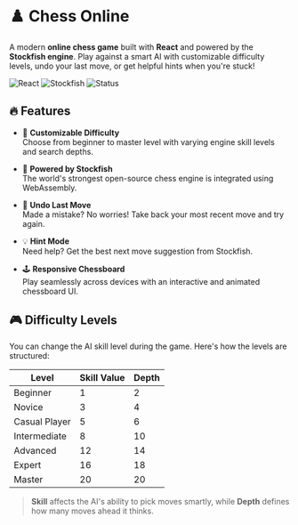 # ♟️ Chess Online

A modern **online chess game** built with **React** and powered by the **Stockfish engine**. Play against a smart AI with customizable difficulty levels, undo your last move, or get helpful hints when you're stuck!

![React](https://img.shields.io/badge/React-18+-blue?logo=react)
![Stockfish](https://img.shields.io/badge/Engine-Stockfish-brightgreen?logo=chess)
![Status](https://img.shields.io/badge/Status-Active-success)

## 🔥 Features

- 🎯 **Customizable Difficulty**  
  Choose from beginner to master level with varying engine skill levels and search depths.

- 🧠 **Powered by Stockfish**  
  The world's strongest open-source chess engine is integrated using WebAssembly.

- 🔁 **Undo Last Move**  
  Made a mistake? No worries! Take back your most recent move and try again.

- 💡 **Hint Mode**  
  Need help? Get the best next move suggestion from Stockfish.

- 🕹️ **Responsive Chessboard**  
  Play seamlessly across devices with an interactive and animated chessboard UI.

## 🎮 Difficulty Levels

You can change the AI skill level during the game. Here's how the levels are structured:

| Level            | Skill Value | Depth |
|------------------|-------------|-------|
| Beginner         | 1           | 2     |
| Novice           | 3           | 4     |
| Casual Player    | 5           | 6     |
| Intermediate     | 8           | 10    |
| Advanced         | 12          | 14    |
| Expert           | 16          | 18    |
| Master           | 20          | 20    |

> **Skill** affects the AI's ability to pick moves smartly, while **Depth** defines how many moves ahead it thinks.
